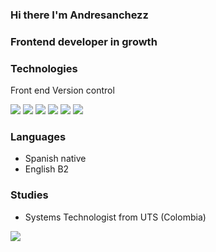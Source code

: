 ### Hi there I'm Andresanchezz
### Frontend developer in growth

### Technologies

Front end                                                                         Version control

<img src="https://www.vectorlogo.zone/logos/w3_html5/w3_html5-icon.svg"/>     <img src="https://www.vectorlogo.zone/logos/w3_css/w3_css-icon.svg"/>     <img src="https://www.vectorlogo.zone/logos/vuejs/vuejs-icon.svg"/> <img src="https://www.vectorlogo.zone/logos/flutterio/flutterio-icon.svg"/>  <img src="https://www.vectorlogo.zone/logos/reactjs/reactjs-icon.svg"/>  <img src="https://www.vectorlogo.zone/logos/git-scm/git-scm-icon.svg"/> 

### Languages

- Spanish native
- English B2

### Studies

- Systems Technologist from UTS (Colombia)


<img align="left" src="https://github-readme-stats.vercel.app/api?username=andresanchezz&show_icons=true&theme=react" />


